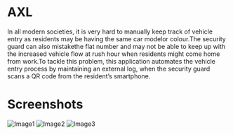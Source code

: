 # AXL
In all modern societies, it is very hard to manually keep track of vehicle entry as residents may be having the same car modelor colour.The security guard can also mistakethe flat number and may not be able to keep up with the increased vehicle flow at rush hour when residents might come home from work.To tackle this problem,  this application automates the vehicle entry process by maintaining an external log, when the security guard scans a QR code from the resident’s smartphone.
# Screenshots
![Image1](https://github.com/Maanaav/AXL/blob/master/assets/Screenshots/IMG1.PNG)
![Image2](https://github.com/Maanaav/AXL/blob/master/assets/Screenshots/IMG2.PNG)
![Image3](https://github.com/Maanaav/AXL/blob/master/assets/Screenshots/IMG3.PNG)
